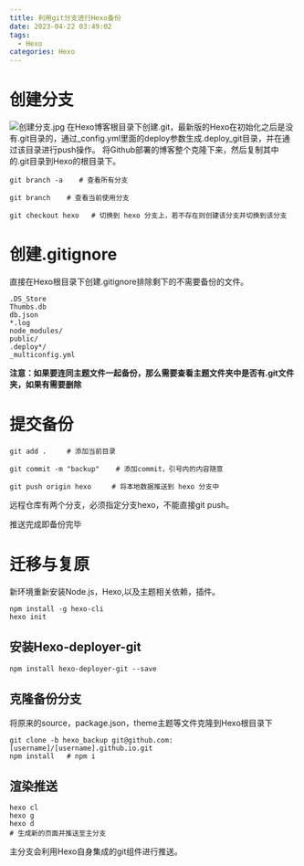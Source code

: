 ```yaml
---
title: 利用git分支进行Hexo备份
date: 2023-04-22 03:49:02
tags: 
  - Hexo
categories: Hexo
---
```

# 创建分支
![创建分支.jpg](https://s2.loli.net/2023/04/22/GhsnguvADzC85B9.jpg)
在Hexo博客根目录下创建.git，最新版的Hexo在初始化之后是没有.git目录的，通过_config.yml里面的deploy参数生成.deploy_git目录，并在通过该目录进行push操作。
将Github部署的博客整个克隆下来，然后复制其中的.git目录到Hexo的根目录下。

```
git branch -a    # 查看所有分支

git branch    # 查看当前使用分支

git checkout hexo   # 切换到 hexo 分支上，若不存在则创建该分支并切换到该分支
```
# 创建.gitignore
直接在Hexo根目录下创建.gitignore排除剩下的不需要备份的文件。
```
.DS_Store
Thumbs.db
db.json
*.log
node_modules/
public/
.deploy*/
_multiconfig.yml
```
**注意：如果要连同主题文件一起备份，那么需要查看主题文件夹中是否有.git文件夹，如果有需要删除**
# 提交备份
```
git add .     # 添加当前目录

git commit -m "backup"    # 添加commit，引号内的内容随意

git push origin hexo     # 将本地数据推送到 hexo 分支中
```
远程仓库有两个分支，必须指定分支hexo，不能直接git push。

推送完成即备份完毕

# 迁移与复原
新环境重新安装Node.js，Hexo,以及主题相关依赖，插件。
```
npm install -g hexo-cli
hexo init
```
## 安装Hexo-deployer-git
```shell
npm install hexo-deployer-git --save
```

## 克隆备份分支
将原来的source，package.json，theme主题等文件克隆到Hexo根目录下
```
git clone -b hexo_backup git@github.com:[username]/[username].github.io.git
npm install   # npm i
```
## 渲染推送
```
hexo cl
hexo g
hexo d
# 生成新的页面并推送至主分支
```
主分支会利用Hexo自身集成的git组件进行推送。